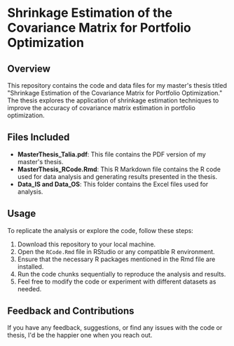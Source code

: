 # Shrinkage Estimation of the Covariance Matrix for Portfolio Optimization

## Overview
This repository contains the code and data files for my master's thesis titled "Shrinkage Estimation of the Covariance Matrix for Portfolio Optimization." The thesis explores the application of shrinkage estimation techniques to improve the accuracy of covariance matrix estimation in portfolio optimization.

## Files Included
- **MasterThesis_Talia.pdf**: This file contains the PDF version of my master's thesis.
- **MasterThesis_RCode.Rmd**: This R Markdown file contains the R code used for data analysis and generating results presented in the thesis.
- **Data_IS and Data_OS**: This folder contains the Excel files used for analysis.
  
## Usage
To replicate the analysis or explore the code, follow these steps:
1. Download this repository to your local machine.
2. Open the `RCode.Rmd` file in RStudio or any compatible R environment.
3. Ensure that the necessary R packages mentioned in the Rmd file are installed.
4. Run the code chunks sequentially to reproduce the analysis and results.
5. Feel free to modify the code or experiment with different datasets as needed.

## Feedback and Contributions
If you have any feedback, suggestions, or find any issues with the code or thesis, I'd be the happier one when you reach out.

